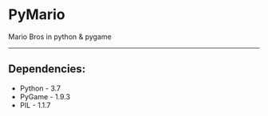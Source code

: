 # PyMario
Mario Bros in python &amp; pygame
<hr>
<h2>Dependencies:</h2>
<ul>
   <li> Python - 3.7 </li>
   <li> PyGame - 1.9.3 </li>
   <li> PIL - 1.1.7 </li>
</ul>
